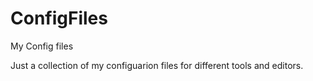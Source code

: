 # ConfigFiles
My Config files

Just a collection of my configuarion files for different tools and editors.
